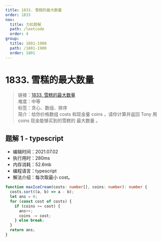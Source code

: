```yaml
---
title: 1833. 雪糕的最大数量
order: 1833
nav:
  title: 力扣题解
  path: /leetcode
  order: 4
group:
  title: 1801-1900
  path: /1801-1900
  order: 1801
---
```


# 1833. 雪糕的最大数量

> 链接：[1833. 雪糕的最大数量](https://leetcode-cn.com/problems/maximum-ice-cream-bars/)  
> 难度：中等  
> 标签：贪心、数组、排序  
> 简介：给你价格数组 costs 和现金量 coins ，请你计算并返回 Tony 用 coins 现金能够买到的雪糕的 最大数量 。

## 题解 1 - typescript

- 编辑时间：2021.07.02
- 执行用时：280ms
- 内存消耗：52.6mb
- 编程语言：typescript
- 解法介绍：每次取最小 cost。

```typescript
function maxIceCream(costs: number[], coins: number): number {
  costs.sort((a, b) => a - b);
  let ans = 0;
  for (const cost of costs) {
    if (coins >= cost) {
      ans++;
      coins -= cost;
    } else break;
  }
  return ans;
}
```
